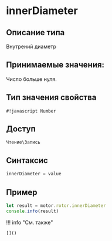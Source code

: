 # innerDiameter

## Описание типа
Внутрений диаметр

## Принимаемые значения:
Число больше нуля.

## Тип значения свойства
`#!javascript Number`

## Доступ
`Чтение\Запись`

## Синтаксис
```javascript
innerDiameter = value
```

## Пример
```javascript linenums="1"
let result = motor.rotor.innerDiameter
console.info(result)
```

!!! info "См. также"

    []()

